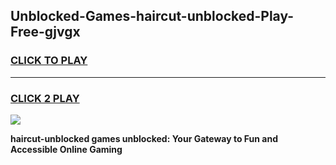 
## Unblocked-Games-haircut-unblocked-Play-Free-gjvgx
<h3>
<a href="https://premium76.site?title=haircut-unblocked&ref=21A">CLICK TO PLAY</a></h3>
<hr>

<h3>
<a href="https://premium76.site?title=haircut-unblocked&ref=21A">CLICK 2 PLAY</a>
  
</h3>

<a href="https://premium76.site?title=haircut-unblocked&ref=21A"><img src="https://clearcache.store/games.png"></a>


**haircut-unblocked games unblocked: Your Gateway to Fun and Accessible Online Gaming**
